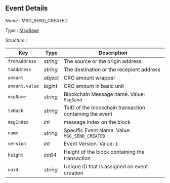 ## Event Details
*Name* : MSG_SEND_CREATED

*Type* : [MsgBase](../README.md#MsgBase)

*Structure* : 

| Key            | Type     | Description                                             |
| -------------- | -------- | ------------------------------------------------------- |
| `fromAddress`  | *string* | The source or the origin address                        |
| `toAddress`    | *string* | The destination or the recepient address                |
| `amount`       | *object* | CRO amount wrapper                                      |
| `amount.value` | *bigint* | CRO amount in basic unit                                |
| `msgName`      | *string* | Blockchain Message name. Value: `MsgSend`               |
| `txHash`       | *string* | TxID of the blockchain transaction containing the event |
| `msgIndex`     | *int*    | message index on the block                              |
| `name`         | *string* | Specific Event Name. Value: `MSG_SEND_CREATED`          |
| `version`      | *int*    | Event Version. Value: `1`                               |
| `height`       | *int64*  | Height of the block containing the transaction          |
| `uuid`         | *string* | Unique ID that is assigned on event creation            |